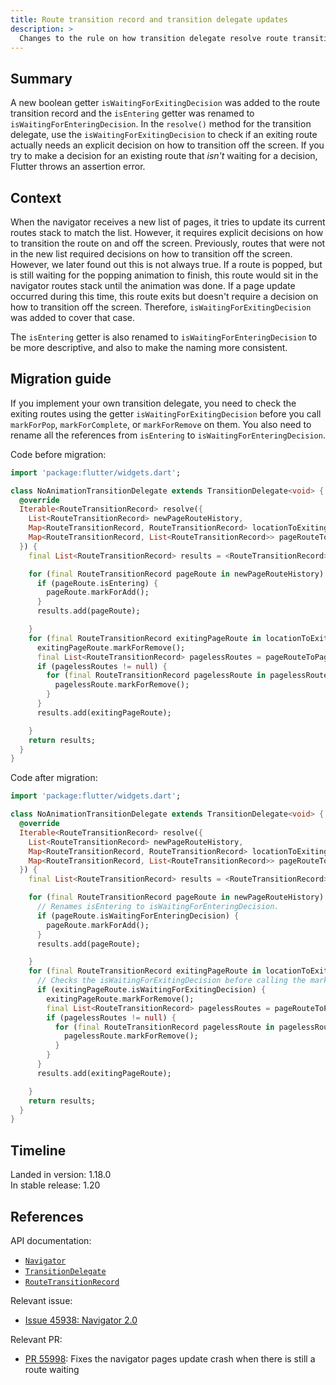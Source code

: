 ```yaml
---
title: Route transition record and transition delegate updates
description: >
  Changes to the rule on how transition delegate resolve route transition.
---
```


## Summary

A new boolean getter `isWaitingForExitingDecision` was added
to the route transition record and the `isEntering` getter
was renamed to `isWaitingForEnteringDecision`.
In the `resolve()` method for the transition delegate,
use the `isWaitingForExitingDecision` to check if an exiting
route actually needs an explicit decision on how to transition
off the screen. If you try to make a decision for an existing route
that _isn't_ waiting for a decision, Flutter throws an assertion error.

## Context

When the navigator receives a new list of pages, it tries to update its
current routes stack to match the list. However, it requires explicit
decisions on how to transition the route on and off the screen.
Previously, routes that were not in the new list required decisions
on how to transition off the screen. However, we later found out
this is not always true. If a route is popped,
but is still waiting for the popping animation to finish,
this route would sit in the navigator routes stack until
the animation was done. If a page update occurred during this time,
this route exits but doesn't require a decision
on how to transition off the screen. Therefore,
`isWaitingForExitingDecision` was added to cover that case.

The `isEntering` getter is also renamed to
`isWaitingForEnteringDecision` to be more descriptive,
and also to make the naming more consistent.

## Migration guide

If you implement your own transition delegate, you need to check the
exiting routes using the getter `isWaitingForExitingDecision` before you
call `markForPop`, `markForComplete`, or `markForRemove` on them.
You also need to rename all the references from `isEntering` to
`isWaitingForEnteringDecision`.

Code before migration:

```dart
import 'package:flutter/widgets.dart';

class NoAnimationTransitionDelegate extends TransitionDelegate<void> {
  @override
  Iterable<RouteTransitionRecord> resolve({
    List<RouteTransitionRecord> newPageRouteHistory,
    Map<RouteTransitionRecord, RouteTransitionRecord> locationToExitingPageRoute,
    Map<RouteTransitionRecord, List<RouteTransitionRecord>> pageRouteToPagelessRoutes,
  }) {
    final List<RouteTransitionRecord> results = <RouteTransitionRecord>[];

    for (final RouteTransitionRecord pageRoute in newPageRouteHistory) {
      if (pageRoute.isEntering) {
        pageRoute.markForAdd();
      }
      results.add(pageRoute);

    }
    for (final RouteTransitionRecord exitingPageRoute in locationToExitingPageRoute.values) {
      exitingPageRoute.markForRemove();
      final List<RouteTransitionRecord> pagelessRoutes = pageRouteToPagelessRoutes[exitingPageRoute];
      if (pagelessRoutes != null) {
        for (final RouteTransitionRecord pagelessRoute in pagelessRoutes) {
          pagelessRoute.markForRemove();
        }
      }
      results.add(exitingPageRoute);

    }
    return results;
  }
}
```

Code after migration:

```dart
import 'package:flutter/widgets.dart';

class NoAnimationTransitionDelegate extends TransitionDelegate<void> {
  @override
  Iterable<RouteTransitionRecord> resolve({
    List<RouteTransitionRecord> newPageRouteHistory,
    Map<RouteTransitionRecord, RouteTransitionRecord> locationToExitingPageRoute,
    Map<RouteTransitionRecord, List<RouteTransitionRecord>> pageRouteToPagelessRoutes,
  }) {
    final List<RouteTransitionRecord> results = <RouteTransitionRecord>[];

    for (final RouteTransitionRecord pageRoute in newPageRouteHistory) {
      // Renames isEntering to isWaitingForEnteringDecision.
      if (pageRoute.isWaitingForEnteringDecision) {
        pageRoute.markForAdd();
      }
      results.add(pageRoute);

    }
    for (final RouteTransitionRecord exitingPageRoute in locationToExitingPageRoute.values) {
      // Checks the isWaitingForExitingDecision before calling the markFor methods.
      if (exitingPageRoute.isWaitingForExitingDecision) {
        exitingPageRoute.markForRemove();
        final List<RouteTransitionRecord> pagelessRoutes = pageRouteToPagelessRoutes[exitingPageRoute];
        if (pagelessRoutes != null) {
          for (final RouteTransitionRecord pagelessRoute in pagelessRoutes) {
            pagelessRoute.markForRemove();
          }
        }
      }
      results.add(exitingPageRoute);

    }
    return results;
  }
}
```

## Timeline

Landed in version: 1.18.0<br>
In stable release: 1.20

## References

API documentation:

* [`Navigator`][]
* [`TransitionDelegate`][]
* [`RouteTransitionRecord`][]

Relevant issue:

* [Issue 45938: Navigator 2.0][]

Relevant PR:

* [PR 55998][]: Fixes the navigator pages update crash
  when there is still a route waiting


[Issue 45938: Navigator 2.0]: {{site.repo.flutter}}/issues/45938
[`Navigator`]: {{site.api}}/flutter/widgets/Navigator-class.html
[PR 55998]: {{site.repo.flutter}}/pull/55998
[`TransitionDelegate`]: {{site.api}}/flutter/widgets/TransitionDelegate-class.html
[`RouteTransitionRecord`]: {{site.api}}/flutter/widgets/RouteTransitionRecord-class.html
